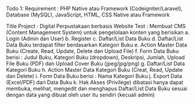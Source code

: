 Todo 1: Requirement : PHP Native atau Framework (Codeigniter/Laravel), Database (MySQL), JavaScript, HTML, CSS Native atau Framework

Title Project : Digital Perpustakaan berbasis Website
Test : Membuat CMS (Content Management System) untuk pengelolaan konten yang berisikan
a. Login (Admin dan User)
b. Register
c. Daftar/List Data Buku
d. Daftar/List Data Buku terdapat filter berdasarkan Kategori Buku
e. Action Master Data Buku (Create, Read, Update, Delete dan Upload File)
f. Form Data Buku berisi : Judul Buku, Kategori Buku (dropdown), Deskripsi, Jumlah, Upload File Buku (PDF) dan Upload Cover Buku (jpeg/jpg/png)
g. Daftar/List Data Kategori Buku
h. Action Master Data Kategori Buku (Creat, Read, Update dan Delete)
i. Form Data Buku berisi : Nama Kategori Buku
j. Export Data (Excel/PDF) dari Data Buku
k. Hak Akses (Privilege) dibatasi hanya dapat membuka, melihat, mengedit dan menghapus Daftar/List Data Buku sesuai dengan data yang dibuat oleh user itu sendiri (kecuali admin)
